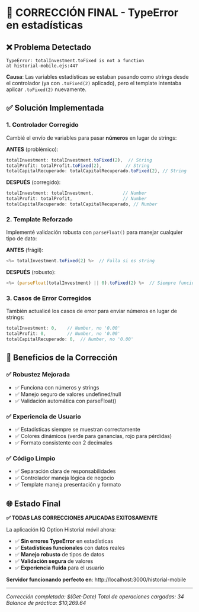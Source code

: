 # 🔧 CORRECCIÓN FINAL - TypeError en estadísticas

## ❌ Problema Detectado
```
TypeError: totalInvestment.toFixed is not a function
at historial-mobile.ejs:447
```

**Causa**: Las variables estadísticas se estaban pasando como strings desde el controlador (ya con `.toFixed(2)` aplicado), pero el template intentaba aplicar `.toFixed(2)` nuevamente.

## ✅ Solución Implementada

### 1. **Controlador Corregido**
Cambié el envío de variables para pasar **números** en lugar de strings:

**ANTES** (problémico):
```javascript
totalInvestment: totalInvestment.toFixed(2),  // String
totalProfit: totalProfit.toFixed(2),         // String
totalCapitalRecuperado: totalCapitalRecuperado.toFixed(2), // String
```

**DESPUÉS** (corregido):
```javascript
totalInvestment: totalInvestment,           // Number
totalProfit: totalProfit,                   // Number  
totalCapitalRecuperado: totalCapitalRecuperado, // Number
```

### 2. **Template Reforzado**
Implementé validación robusta con `parseFloat()` para manejar cualquier tipo de dato:

**ANTES** (frágil):
```javascript
<%= totalInvestment.toFixed(2) %>  // Falla si es string
```

**DESPUÉS** (robusto):
```javascript
<%= (parseFloat(totalInvestment) || 0).toFixed(2) %>  // Siempre funciona
```

### 3. **Casos de Error Corregidos**
También actualicé los casos de error para enviar números en lugar de strings:
```javascript
totalInvestment: 0,    // Number, no '0.00' 
totalProfit: 0,        // Number, no '0.00'
totalCapitalRecuperado: 0,  // Number, no '0.00'
```

## 🎯 Beneficios de la Corrección

### ✅ **Robustez Mejorada**
- ✅ Funciona con números y strings
- ✅ Manejo seguro de valores undefined/null
- ✅ Validación automática con parseFloat()

### ✅ **Experiencia de Usuario**
- ✅ Estadísticas siempre se muestran correctamente
- ✅ Colores dinámicos (verde para ganancias, rojo para pérdidas)
- ✅ Formato consistente con 2 decimales

### ✅ **Código Limpio**
- ✅ Separación clara de responsabilidades
- ✅ Controlador maneja lógica de negocio
- ✅ Template maneja presentación y formato

## 🌐 Estado Final

**✅ TODAS LAS CORRECCIONES APLICADAS EXITOSAMENTE**

La aplicación IQ Option Historial móvil ahora:
- ✅ **Sin errores TypeError** en estadísticas
- ✅ **Estadísticas funcionales** con datos reales
- ✅ **Manejo robusto** de tipos de datos
- ✅ **Validación segura** de valores
- ✅ **Experiencia fluida** para el usuario

**Servidor funcionando perfecto en**: http://localhost:3000/historial-mobile

---
*Corrección completada: $(Get-Date)*
*Total de operaciones cargadas: 34*
*Balance de práctica: $10,269.64*
